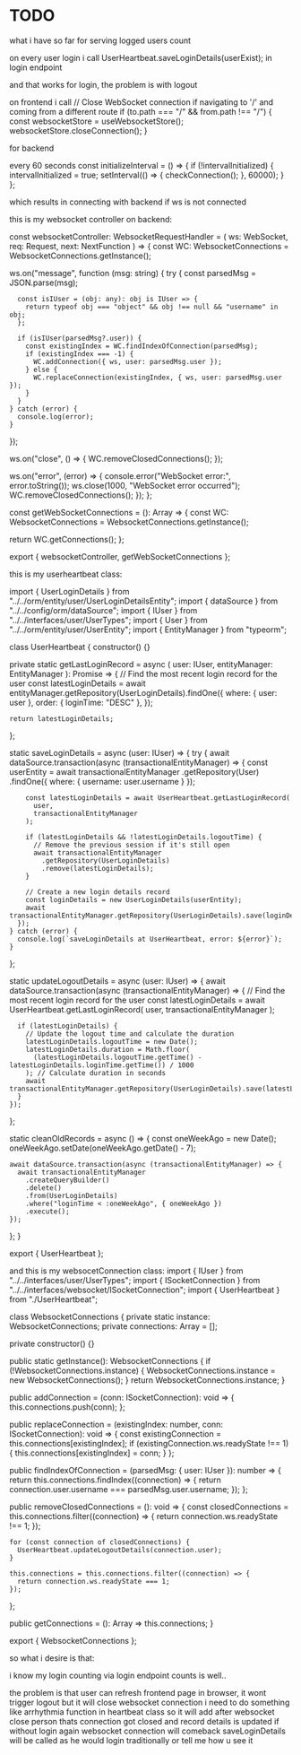 # TODO

what i have so far for serving logged users count

on every user login i call UserHeartbeat.saveLoginDetails(userExist); in login endpoint

and that works for login, the problem is with logout

on frontend i call // Close WebSocket connection if navigating to '/' and coming from a different route
if (to.path === "/" && from.path !== "/") {
const websocketStore = useWebsocketStore();
websocketStore.closeConnection();
}

for backend

every 60 seconds const initializeInterval = () => {
if (!intervalInitialized) {
intervalInitialized = true;
setInterval(() => {
checkConnection();
}, 60000);
}
};

which results in connecting with backend if ws is not connected

this is my websocket controller on backend:

const websocketController: WebsocketRequestHandler = (
ws: WebSocket,
req: Request,
next: NextFunction
) => {
const WC: WebsocketConnections = WebsocketConnections.getInstance();

ws.on("message", function (msg: string) {
try {
const parsedMsg = JSON.parse(msg);

      const isIUser = (obj: any): obj is IUser => {
        return typeof obj === "object" && obj !== null && "username" in obj;
      };

      if (isIUser(parsedMsg?.user)) {
        const existingIndex = WC.findIndexOfConnection(parsedMsg);
        if (existingIndex === -1) {
          WC.addConnection({ ws, user: parsedMsg.user });
        } else {
          WC.replaceConnection(existingIndex, { ws, user: parsedMsg.user });
        }
      }
    } catch (error) {
      console.log(error);
    }

});

ws.on("close", () => {
WC.removeClosedConnections();
});

ws.on("error", (error) => {
console.error("WebSocket error:", error.toString());
ws.close(1000, "WebSocket error occurred");
WC.removeClosedConnections();
});
};

const getWebSocketConnections = (): Array<ISocketConnection> => {
const WC: WebsocketConnections = WebsocketConnections.getInstance();

return WC.getConnections();
};

export { websocketController, getWebSocketConnections };

this is my userheartbeat class:

import { UserLoginDetails } from "../../orm/entity/user/UserLoginDetailsEntity";
import { dataSource } from "../../config/orm/dataSource";
import { IUser } from "../../interfaces/user/UserTypes";
import { User } from "../../orm/entity/user/UserEntity";
import { EntityManager } from "typeorm";

class UserHeartbeat {
constructor() {}

private static getLastLoginRecord = async (
user: IUser,
entityManager: EntityManager
): Promise<UserLoginDetails> => {
// Find the most recent login record for the user
const latestLoginDetails = await entityManager.getRepository(UserLoginDetails).findOne({
where: { user: user },
order: { loginTime: "DESC" },
});

    return latestLoginDetails;

};

static saveLoginDetails = async (user: IUser) => {
try {
await dataSource.transaction(async (transactionalEntityManager) => {
const userEntity = await transactionalEntityManager
.getRepository(User)
.findOne({ where: { username: user.username } });

        const latestLoginDetails = await UserHeartbeat.getLastLoginRecord(
          user,
          transactionalEntityManager
        );

        if (latestLoginDetails && !latestLoginDetails.logoutTime) {
          // Remove the previous session if it's still open
          await transactionalEntityManager
            .getRepository(UserLoginDetails)
            .remove(latestLoginDetails);
        }

        // Create a new login details record
        const loginDetails = new UserLoginDetails(userEntity);
        await transactionalEntityManager.getRepository(UserLoginDetails).save(loginDetails);
      });
    } catch (error) {
      console.log(`saveLoginDetails at UserHeartbeat, error: ${error}`);
    }

};

static updateLogoutDetails = async (user: IUser) => {
await dataSource.transaction(async (transactionalEntityManager) => {
// Find the most recent login record for the user
const latestLoginDetails = await UserHeartbeat.getLastLoginRecord(
user,
transactionalEntityManager
);

      if (latestLoginDetails) {
        // Update the logout time and calculate the duration
        latestLoginDetails.logoutTime = new Date();
        latestLoginDetails.duration = Math.floor(
          (latestLoginDetails.logoutTime.getTime() - latestLoginDetails.loginTime.getTime()) / 1000
        ); // Calculate duration in seconds
        await transactionalEntityManager.getRepository(UserLoginDetails).save(latestLoginDetails);
      }
    });

};

static cleanOldRecords = async () => {
const oneWeekAgo = new Date();
oneWeekAgo.setDate(oneWeekAgo.getDate() - 7);

    await dataSource.transaction(async (transactionalEntityManager) => {
      await transactionalEntityManager
        .createQueryBuilder()
        .delete()
        .from(UserLoginDetails)
        .where("loginTime < :oneWeekAgo", { oneWeekAgo })
        .execute();
    });

};
}

export { UserHeartbeat };

and this is my websocetConnection class:
import { IUser } from "../../interfaces/user/UserTypes";
import { ISocketConnection } from "../../interfaces/websocket/ISocketConnection";
import { UserHeartbeat } from "./UserHeartbeat";

class WebsocketConnections {
private static instance: WebsocketConnections;
private connections: Array<ISocketConnection> = [];

private constructor() {}

public static getInstance(): WebsocketConnections {
if (!WebsocketConnections.instance) {
WebsocketConnections.instance = new WebsocketConnections();
}
return WebsocketConnections.instance;
}

public addConnection = (conn: ISocketConnection): void => {
this.connections.push(conn);
};

public replaceConnection = (existingIndex: number, conn: ISocketConnection): void => {
const existingConnection = this.connections[existingIndex];
if (existingConnection.ws.readyState !== 1) {
this.connections[existingIndex] = conn;
}
};

public findIndexOfConnection = (parsedMsg: { user: IUser }): number => {
return this.connections.findIndex((connection) => {
return connection.user.username === parsedMsg.user.username;
});
};

public removeClosedConnections = (): void => {
const closedConnections = this.connections.filter((connection) => {
return connection.ws.readyState !== 1;
});

    for (const connection of closedConnections) {
      UserHeartbeat.updateLogoutDetails(connection.user);
    }

    this.connections = this.connections.filter((connection) => {
      return connection.ws.readyState === 1;
    });

};

public getConnections = (): Array<ISocketConnection> => this.connections;
}

export { WebsocketConnections };

so what i desire is that:

i know my login counting via login endpoint counts is well..

the problem is that user can refresh frontend page in browser, it wont trigger logout but it will close websocket connection i need to do something like
arrhythmia function in heartbeat class so it will add after websocket close person thats connection got closed and record details is updated if without login again websocket connection will comeback saveLoginDetails will be called as he would login traditionally or tell me how u see it
